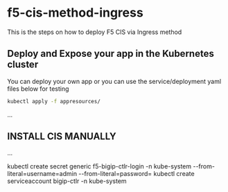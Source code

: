 # f5-cis-method-ingress

This is the steps on how to deploy F5 CIS via Ingress method

## Deploy and Expose your app in the Kubernetes cluster

You can deploy your own app or you can use the service/deployment yaml files below for testing

```bash
kubectl apply -f appresources/
```
...

## INSTALL CIS MANUALLY

...

kubectl create secret generic f5-bigip-ctlr-login -n kube-system --from-literal=username=admin --from-literal=password=<password>
kubectl create serviceaccount bigip-ctlr -n kube-system
